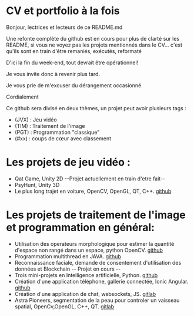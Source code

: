 # CV et portfolio à la fois
Bonjour, lectrices et lecteurs de ce README.md

Une refonte complète du github est en cours pour plus de clarté sur les README, si vous ne voyez pas les projets mentionnés dans le CV... c'est qu'ils sont en train d'être remaniés, exécutés, reformaté

D'ici la fin du week-end, tout devrait être opérationnel!

Je vous invite donc à revenir plus tard.

Je vous prie de m'excuser du dérangement occasionné 

Cordialement 

Ce github sera divisé en deux thèmes, un projet peut avoir plusieurs tags :
- (JVX) : Jeu vidéo 
- (TIM) : Traitement de l'image
- (PGT) : Programmation "classique"
- (#xx) : coups de cœur avec classement

# Les projets de jeu vidéo : 
  - Qat Game, Unity 2D --Projet actuellement en train d'etre fait--
  - PsyHunt, Unity 3D 
  - Le plus long trajet en voiture, OpenCV, OpenGL, QT, C++. [github](https://github.com/Laclaverie/Voiture)

# Les projets de traitement de l'image et programmation en général: 
  - Utilisation des operateurs morphologique pour estimer la quantité d'espace non rangé dans un espace, python OpenCV. [github](https://github.com/Laclaverie/TNI-UAQC-TP1)
  - Programmation multithread en JAVA. [github](https://github.com/Laclaverie/hpp)
  - Reconnaissance faciale, demande de consentement d'utilisation des données et Blockchain -- Projet en cours --
  - Trois mini-projets en Intelligence artificielle, Python. [github](https://github.com/Laclaverie/td-ia-uqac)
  - Création d'une application téléphone, gallerie connectée, Ionic Angular. [github](https://github.com/Laclaverie/Krabbi)
  - Création d'une application de chat, websockets, JS. [gitlab](https://code.telecomste.fr/laclaverie.pierre/projet_js)
  - Astra Pioneers, segmentation de la peau pour controler un vaisseau spatial, OpenCv,OpenGL, C++, QT. [gitlab](https://code.telecomste.fr/laclaverie.pierre/astra-pioneers)
